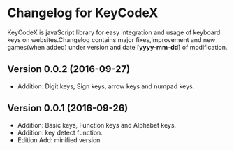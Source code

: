 # Changelog for KeyCodeX
KeyCodeX is javaScript library for easy integration and usage of keyboard keys on websites.Changelog contains major fixes,improvement and new games(when added) under version and date [**yyyy-mm-dd**] of modification.

## Version 0.0.2 (2016-09-27)
- Addition: Digit keys, Sign keys, arrow keys and numpad keys.

## Version 0.0.1 (2016-09-26)

- Addition: Basic keys, Function keys and Alphabet keys.
- Addition: key detect function.
- Edition Add: minified version.



